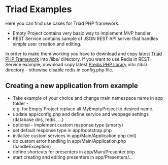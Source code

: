 Triad Examples
========

Here you can find use cases for Triad PHP framework.

- Empty Project 
contains very basic way to implement MVP handler.
- REST Service 
contains sample of JSON REST API server that handles simple user creation and editing.


In order to make them working you have to download and copy 
latest [Triad PHP Framework](https://github.com/triadphp/triad) into /libs/ directory. 
If you want to use Redis in REST Service example, download copy 
latest [Predis PHP library](https://github.com/nrk/predis) into /libs/ directory - othewise 
disable redis in config.php file.

Creating a new application from example
--------
- Take example of your choice and change main namespace name in app folder -  
e.g. for Empty Project replace all MyEmptyProject to desired name.
- update app/config.php and define service and webpage settings (database dns, redis, ...)
- optional - implement custom response type (smarty) 
- set default response type in app/bootstrap.php
- initialize custom services in app/Main/Application.php (init)
- do custom error handling in app/Main/Application.php (handleException)
- define shortcuts for presenters in app/Main/Presenter.php
- start creating and editing presenters in app/Presenters/...
